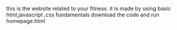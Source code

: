 this is the website related to your fitness. it is made by using basic html,javascript ,css fundamentals 
download the code and run homepage.html 


